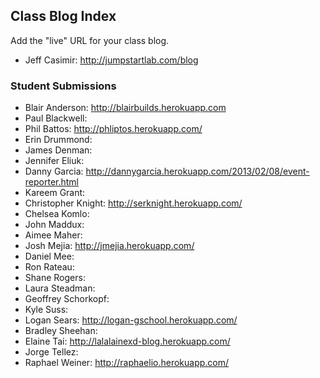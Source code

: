 ## Class Blog Index

Add the "live" URL for your class blog.

* Jeff Casimir: http://jumpstartlab.com/blog

### Student Submissions

* Blair Anderson: http://blairbuilds.herokuapp.com
* Paul Blackwell: 
* Phil Battos: http://phliptos.herokuapp.com/
* Erin Drummond: 
* James Denman: 
* Jennifer Eliuk: 
* Danny Garcia: http://dannygarcia.herokuapp.com/2013/02/08/event-reporter.html
* Kareem Grant: 
* Christopher Knight: http://serknight.herokuapp.com/
* Chelsea Komlo: 
* John Maddux: 
* Aimee Maher: 
* Josh Mejia: http://jmejia.herokuapp.com/
* Daniel Mee: 
* Ron Rateau: 
* Shane Rogers: 
* Laura Steadman: 
* Geoffrey Schorkopf: 
* Kyle Suss: 
* Logan Sears: http://logan-gschool.herokuapp.com/
* Bradley Sheehan: 
* Elaine Tai: http://lalalainexd-blog.herokuapp.com/
* Jorge Tellez: 
* Raphael Weiner: http://raphaelio.herokuapp.com/
